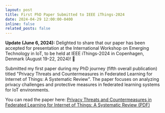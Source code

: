 ```yaml
---
layout: post
title: First PhD Paper Submitted to IEEE iThings-2024
date: 2024-04-29 12:00:00-0400
inline: false
related_posts: false
---
```


**Update (June 6, 2024):** Delighted to share that our paper has been accepted for presentation at the International Workshop on Emerging Technology in IoT, to be held at IEEE iThings-2024 in Copenhagen, Denmark (August 19-22, 2024)! 🎉

Submitted my first paper during my PhD journey (fifth overall publication) titled "Privacy Threats and Countermeasures in Federated Learning for Internet of Things: A Systematic Review". The paper focuses on analyzing privacy challenges and protective measures in federated learning systems for IoT environments.

You can read the paper here: [Privacy Threats and Countermeasures in Federated Learning for Internet of Things: A Systematic Review (PDF)](/assets/pdf/SLR.pdf)
